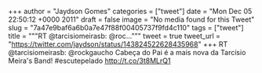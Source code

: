 
+++
author = "Jaydson Gomes"
categories = ["tweet"]
date = "Mon Dec 05 22:50:12 +0000 2011"
draft = false
image = "No media found for this Tweet"
slug = "7a47e9baf6a6b0a7e47f88f00405737f9fd4c110"
tags = ["tweet"]
title = """RT @tarcisiomeirasb: @roc..."""
tweet = true
tweet_url = "https://twitter.com/jaydson/status/143824522628435968"
+++
RT @tarcisiomeirasb: @rockgaucho Cabeça do Pai é a mais nova da Tarcísio Meira's Band! #escutepelado http://t.co/3t8MLrQ1
